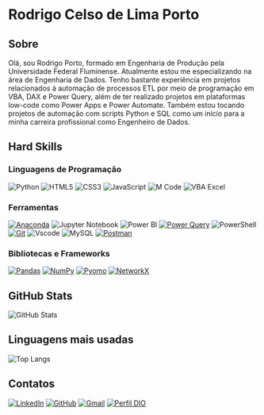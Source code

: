 # Rodrigo Celso de Lima Porto

## Sobre
Olá, sou Rodrigo Porto, formado em Engenharia de Produção pela Universidade Federal Fluminense. Atualmente estou me especializando na área de Engenharia de Dados. Tenho bastante experiência em projetos relacionados à automação de processos ETL por meio de programação em VBA, DAX e Power Query, além de ter realizado projetos em plataformas low-code como Power Apps e Power Automate. Também estou tocando projetos de automação com scripts Python e SQL como um início para a minha carreira profissional como Engenheiro de Dados.

## Hard Skills

### Linguagens de Programação

![Python](https://img.shields.io/badge/python-3670A0?style=for-the-badge&logo=python&logoColor=ffdd54)
![HTML5](https://img.shields.io/badge/HTML5-E34F26?style=for-the-badge&logo=html5&logoColor=white)
![CSS3](https://img.shields.io/badge/CSS3-1572B6?style=for-the-badge&logo=css3&logoColor=white)
![JavaScript](https://img.shields.io/badge/JavaScript-F7DF1E?style=for-the-badge&logo=javascript&logoColor=black)
![M Code](https://img.shields.io/badge/M_Code-1D5D3B?style=for-the-badge&logoSize=auto)
![VBA Excel](https://img.shields.io/badge/vba_excel-1D5D3B?style=for-the-badge&logoSize=auto)

### Ferramentas

[![Anaconda](https://img.shields.io/badge/Anaconda-44A833?style=for-the-badge&logo=Anaconda&logoColor=white)](https://www.anaconda.com/)
![Jupyter Notebook](https://img.shields.io/badge/Jupyter_Notebook-F37626?style=for-the-badge&&logo=jupyter&logoColor=white)
![Power BI](https://img.shields.io/badge/power_bi-F2C811?style=for-the-badge&logo=powerbi&logoColor=black)
[![Power Query](https://img.shields.io/badge/power_query-005E2E?style=for-the-badge&logo=powerquery&logoColor=black)](https://learn.microsoft.com/pt-br/power-query/)
![PowerShell](https://img.shields.io/badge/PowerShell-%235391FE.svg?style=for-the-badge&logo=powershell&logoColor=white)
[![Git](https://img.shields.io/badge/GIT-E44C30?style=for-the-badge&logo=git&logoColor=white)](https://git-scm.com/)
![Vscode](https://img.shields.io/badge/Vscode-007ACC?style=for-the-badge&logo=visual-studio-code&logoColor=white)
![MySQL](https://img.shields.io/badge/mysql-4479A1.svg?style=for-the-badge&logo=mysql&logoColor=white)
[![Postman](https://img.shields.io/badge/Postman-FF6C37.svg?style=for-the-badge&logo=Postman&logoColor=white)](https://www.postman.com/)

### Bibliotecas e Frameworks

[![Pandas](https://img.shields.io/badge/pandas-%23150458.svg?style=for-the-badge&logo=pandas&logoColor=white)](https://pandas.pydata.org/docs/)
[![NumPy](https://img.shields.io/badge/numpy-%23013243.svg?style=for-the-badge&logo=numpy&logoColor=white)](https://numpy.org/)
[![Pyomo](https://img.shields.io/badge/pyomo-367BB0?style=for-the-badge&logo=pyomo&logoSize=auto)](https://www.pyomo.org/)
[![NetworkX](https://img.shields.io/badge/NetworkX-FF7F0E?style=for-the-badge&logo=networkx&logoSize=auto)](https://networkx.org/)

## GitHub Stats
![GitHub Stats](https://github-readme-stats.vercel.app/api?username=rodrigo-cl-porto&theme=transparent&bg_color=000&border_color=30A3DC&show_icons=true&icon_color=30A3DC&title_color=E94D5F&text_color=FFF)

## Linguagens mais usadas
![Top Langs](https://github-readme-stats-git-masterrstaa-rickstaa.vercel.app/api/top-langs/?username=rodrigo-cl-porto&layout=compact&bg_color=000&border_color=30A3DC&title_color=E94D5F&text_color=FFF)

## Contatos

[![LinkedIn](https://img.shields.io/badge/LinkedIn-0077B5?style=for-the-badge&logo=linkedin&logoColor=white)](https://www.linkedin.com/in/rodrigo-cl-porto/)
[![GitHub](https://img.shields.io/badge/GitHub-100000?style=for-the-badge&logo=github&logoColor=white)](https://github.com/rodrigo-cl-porto)
[![Gmail](https://img.shields.io/badge/Gmail-333333?style=for-the-badge&logo=gmail&logoColor=red)](mailto:rodrigo.cl.porto@gmail.com)
[![Perfil DIO](https://img.shields.io/badge/-Meu%20Perfil%20na%20DIO-0077B5?style=for-the-badge&logo=gitbook&logoColor=white)](https://www.dio.me/users/rodrigo-cl-porto)
